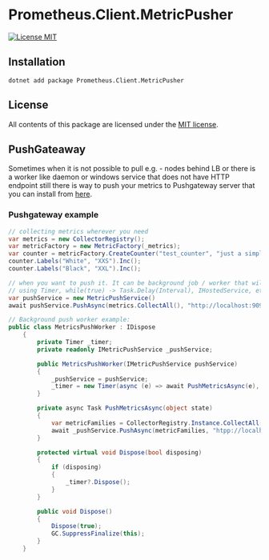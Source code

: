 # Prometheus.Client.MetricPusher

[![License MIT](https://img.shields.io/badge/license-MIT-green.svg)](https://opensource.org/licenses/MIT) 

## Installation

	dotnet add package Prometheus.Client.MetricPusher

## License

All contents of this package are licensed under the [MIT license](https://opensource.org/licenses/MIT).

## PushGateaway
Sometimes when it is not possible to pull e.g. - nodes behind LB or there is a worker like daemon or windows service that does not have HTTP endpoint still there is way to push your metrics to Pushgateway server that you can install from [here](https://github.com/prometheus/pushgateway/releases "here").
### Pushgateway example

```csharp
// collecting metrics wherever you need
var metrics = new CollectorRegistry();
var metricFactory = new MetricFactory(_metrics);
var counter = metricFactory.CreateCounter("test_counter", "just a simple test counter", "Color", "Size");
counter.Labels("White", "XXS").Inc();
counter.Labels("Black", "XXL").Inc();

// when you want to push it. It can be background job / worker that will push collected metrics
// using Timer, while(true) -> Task.Delay(Interval), IHostedService, etc...
var pushService = new MetricPushService()
await pushService.PushAsync(metrics.CollectAll(), "http://localhost:9091", "pushgateway", Environment.MachineName, null);

// Background push worker example:
public class MetricsPushWorker : IDispose
    {
        private Timer _timer;
        private readonly IMetricPushService _pushService;

        public MetricsPushWorker(IMetricPushService pushService)
        {
            _pushService = pushService;
            _timer = new Timer(async (e) => await PushMetricsAsync(e), null,  TimeSpan.Zero, TimeSpan.FromSeconds(10));
        }

        private async Task PushMetricsAsync(object state)
        {
            var metricFamilies = CollectorRegistry.Instance.CollectAll();
            await _pushService.PushAsync(metricFamilies, "htpp://localhost:9091", "pushgateway", Environment.MachineName, null).ConfigureAwait(false);
        }

        protected virtual void Dispose(bool disposing)
        {
            if (disposing)
            {
                _timer?.Dispose();
            }
        }

        public void Dispose()
        {
            Dispose(true);
            GC.SuppressFinalize(this);
        }
    }
```


